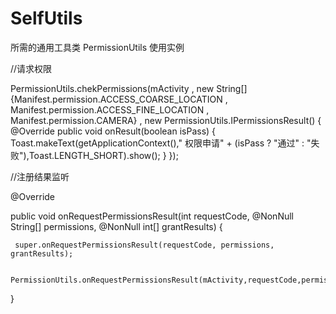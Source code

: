 # SelfUtils
所需的通用工具类
PermissionUtils 使用实例

//请求权限

PermissionUtils.chekPermissions(mActivity
                                , new String[]{Manifest.permission.ACCESS_COARSE_LOCATION
                                        , Manifest.permission.ACCESS_FINE_LOCATION
                                        , Manifest.permission.CAMERA}
                                , new PermissionUtils.IPermissionsResult() {
                                    @Override
                                    public void onResult(boolean isPass) {
                                        Toast.makeText(getApplicationContext()," 权限申请" + (isPass ? "通过" : "失败"),Toast.LENGTH_SHORT).show();
                                    }
                        });
                        
 //注册结果监听          
 
 @Override
 
 public void onRequestPermissionsResult(int requestCode, @NonNull String[] permissions, @NonNull int[] grantResults) {
     
     super.onRequestPermissionsResult(requestCode, permissions, grantResults);

     PermissionUtils.onRequestPermissionsResult(mActivity,requestCode,permissions,grantResults);
 }
                                  
